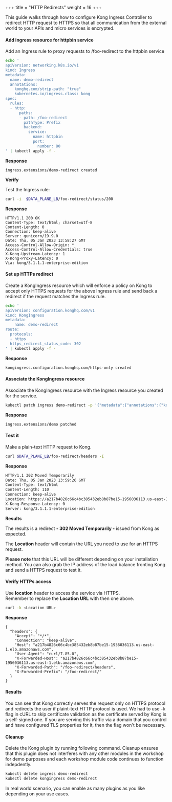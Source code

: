 +++
title = "HTTP Redirects"
weight = 16
+++

This guide walks through how to configure Kong Ingress Controller  to redirect HTTP request to HTTPS so that all communication from the external world to your APIs and micro services is encrypted.

#### Add ingress resource for httpbin service

Add an Ingress rule to proxy requests  to /foo-redirect to the httpbin  service

```bash
echo '
apiVersion: networking.k8s.io/v1
kind: Ingress
metadata:
  name: demo-redirect
  annotations:
    konghq.com/strip-path: "true"
    kubernetes.io/ingress.class: kong
spec:
  rules:
  - http:
      paths:
      - path: /foo-redirect
        pathType: Prefix
        backend:
          service:
            name: httpbin
            port: 
              number: 80
' | kubectl apply -f -
```

**Response**

```
ingress.extensions/demo-redirect created
```

**Verify**

Test the Ingress rule:

```bash
curl -i  $DATA_PLANE_LB/foo-redirect/status/200
```

**Response**
```
HTTP/1.1 200 OK
Content-Type: text/html; charset=utf-8
Content-Length: 0
Connection: keep-alive
Server: gunicorn/19.9.0
Date: Thu, 05 Jan 2023 13:58:27 GMT
Access-Control-Allow-Origin: *
Access-Control-Allow-Credentials: true
X-Kong-Upstream-Latency: 1
X-Kong-Proxy-Latency: 0
Via: kong/3.1.1.1-enterprise-edition
```

#### Set up HTTPs redirect

Create a KongIngress resource which will enforce a policy on Kong to accept only HTTPS requests for the above Ingress rule and send back a redirect if the request matches the Ingress rule.

```bash
echo '
apiVersion: configuration.konghq.com/v1
kind: KongIngress
metadata:
    name: demo-redirect
route:
  protocols:
  - https
  https_redirect_status_code: 302
' | kubectl apply -f -
```


**Response**

```
kongingress.configuration.konghq.com/https-only created
```


#### Associate the KongIngress resource 

Associate the KongIngress resource with the Ingress resource you created for the service.

```bash
kubectl patch ingress demo-redirect -p '{"metadata":{"annotations":{"konghq.com/override":"https-only"}}}'
```

**Response**

```
ingress.extensions/demo patched
```

#### Test it

Make a plain-text HTTP request to Kong.  

```bash
curl $DATA_PLANE_LB/foo-redirect/headers -I
```

**Response**

```bash
HTTP/1.1 302 Moved Temporarily
Date: Thu, 05 Jan 2023 13:59:26 GMT
Content-Type: text/html
Content-Length: 110
Connection: keep-alive
Location: https://a217b4826c66c4bc385432eb8b87be15-1956036113.us-east-1.elb.amazonaws.com/foo-redirect/headers
X-Kong-Response-Latency: 0
Server: kong/3.1.1.1-enterprise-edition
```

**Results**

The results is a redirect **- 302 Moved Temporarily -**  issued from Kong as expected.

The  **Location**  header will contain the URL you need to use for an HTTPS request. 

**Please note** that this URL will be different depending on your installation method. You can also grab the IP address of the load balance  fronting Kong and send a HTTPS request to test it.


#### Verify HTTPs access

Use **location** header to access the service via HTTPS.  
Remember to replace the **Location URL** with then one above. 

```bash
curl -k <Location URL>
```

**Response**

```
{
  "headers": {
    "Accept": "*/*", 
    "Connection": "keep-alive", 
    "Host": "a217b4826c66c4bc385432eb8b87be15-1956036113.us-east-1.elb.amazonaws.com", 
    "User-Agent": "curl/7.85.0", 
    "X-Forwarded-Host": "a217b4826c66c4bc385432eb8b87be15-1956036113.us-east-1.elb.amazonaws.com", 
    "X-Forwarded-Path": "/foo-redirect/headers", 
    "X-Forwarded-Prefix": "/foo-redirect/"
  }
}
```

#### Results
You can see that Kong correctly serves the request only on HTTPS protocol and redirects the user if plaint-text HTTP protocol is used. We had to use  `-k`  flag in cURL to skip certificate validation as the certificate served by Kong is a self-signed one. If you are serving this traffic via a domain that you control and have configured TLS properties for it, then the flag won't be necessary.


#### Cleanup

Delete the Kong plugin by running following command. Cleanup ensures that this plugin does not interferes with any other modules in the workshop for demo purposes and each workshop module code continues to function indepdently.

```bash
kubectl delete ingress demo-redirect
kubectl delete kongingress demo-redirect
```

In real world scenario, you can enable as many plugins as you like depending on your use cases.